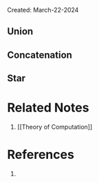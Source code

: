 Created: March-22-2024

## Union


## Concatenation


## Star


# Related Notes

1. [[Theory of Computation]]
# References

1. 